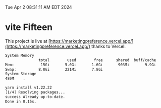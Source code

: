 Tue Apr  2 08:31:11 AM EDT 2024

# vite Fifteen


This project is live at [https://marketingpreference.vercel.app/](https://marketingpreference.vercel.app/) thanks to Vercel.

```bash
System Memory
               total        used        free      shared  buff/cache   available
Mem:            15Gi       5.0Gi       1.6Gi       903Mi       9.9Gi        10Gi
Swap:          8.0Gi       221Mi       7.8Gi
System Storage
480M	.
```
```bash
yarn install v1.22.22
[1/4] Resolving packages...
success Already up-to-date.
Done in 0.15s.
```
```bash
